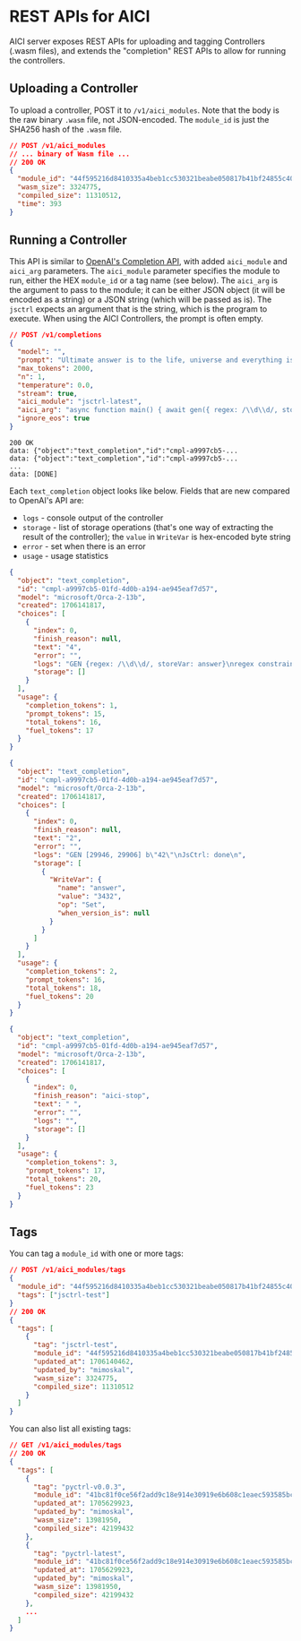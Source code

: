 # REST APIs for AICI

AICI server exposes REST APIs for uploading and tagging Controllers (.wasm files),
and extends the "completion" REST APIs to allow for running the controllers.

## Uploading a Controller

To upload a controller, POST it to `/v1/aici_modules`.
Note that the body is the raw binary `.wasm` file, not JSON-encoded.
The `module_id` is just the SHA256 hash of the `.wasm` file.

```json
// POST /v1/aici_modules
// ... binary of Wasm file ...
// 200 OK
{
  "module_id": "44f595216d8410335a4beb1cc530321beabe050817b41bf24855c4072c2dde2d",
  "wasm_size": 3324775,
  "compiled_size": 11310512,
  "time": 393
}
```

## Running a Controller

This API is similar to [OpenAI's Completion API](https://platform.openai.com/docs/api-reference/completions),
with added `aici_module` and `aici_arg` parameters.
The `aici_module` parameter specifies the module to run, either the HEX `module_id`
or a tag name (see below).
The `aici_arg` is the argument to pass to the module; it can be either JSON object (it will be encoded as a string)
or a JSON string (which will be passed as is).
The `jsctrl` expects an argument that is the string, which is the program to execute.
When using the AICI Controllers, the prompt is often empty.

```json
// POST /v1/completions
{
  "model": "",
  "prompt": "Ultimate answer is to the life, universe and everything is ",
  "max_tokens": 2000,
  "n": 1,
  "temperature": 0.0,
  "stream": true,
  "aici_module": "jsctrl-latest",
  "aici_arg": "async function main() { await gen({ regex: /\\d\\d/, storeVar: \"answer\" }) }\nstart(main)",
  "ignore_eos": true
}
```

```
200 OK
data: {"object":"text_completion","id":"cmpl-a9997cb5-...
data: {"object":"text_completion","id":"cmpl-a9997cb5-...
...
data: [DONE]
```

Each `text_completion` object looks like below.
Fields that are new compared to OpenAI's API are:

- `logs` - console output of the controller
- `storage` - list of storage operations (that's one way of extracting the result of the controller);
  the `value` in `WriteVar` is hex-encoded byte string
- `error` - set when there is an error
- `usage` - usage statistics

```json
{
  "object": "text_completion",
  "id": "cmpl-a9997cb5-01fd-4d0b-a194-ae945eaf7d57",
  "model": "microsoft/Orca-2-13b",
  "created": 1706141817,
  "choices": [
    {
      "index": 0,
      "finish_reason": null,
      "text": "4",
      "error": "",
      "logs": "GEN {regex: /\\d\\d/, storeVar: answer}\nregex constraint: \"\\\\d\\\\d\"\ndfa: 160 bytes\n",
      "storage": []
    }
  ],
  "usage": {
    "completion_tokens": 1,
    "prompt_tokens": 15,
    "total_tokens": 16,
    "fuel_tokens": 17
  }
}
```

```json
{
  "object": "text_completion",
  "id": "cmpl-a9997cb5-01fd-4d0b-a194-ae945eaf7d57",
  "model": "microsoft/Orca-2-13b",
  "created": 1706141817,
  "choices": [
    {
      "index": 0,
      "finish_reason": null,
      "text": "2",
      "error": "",
      "logs": "GEN [29946, 29906] b\"42\"\nJsCtrl: done\n",
      "storage": [
        {
          "WriteVar": {
            "name": "answer",
            "value": "3432",
            "op": "Set",
            "when_version_is": null
          }
        }
      ]
    }
  ],
  "usage": {
    "completion_tokens": 2,
    "prompt_tokens": 16,
    "total_tokens": 18,
    "fuel_tokens": 20
  }
}
```

```json
{
  "object": "text_completion",
  "id": "cmpl-a9997cb5-01fd-4d0b-a194-ae945eaf7d57",
  "model": "microsoft/Orca-2-13b",
  "created": 1706141817,
  "choices": [
    {
      "index": 0,
      "finish_reason": "aici-stop",
      "text": " ",
      "error": "",
      "logs": "",
      "storage": []
    }
  ],
  "usage": {
    "completion_tokens": 3,
    "prompt_tokens": 17,
    "total_tokens": 20,
    "fuel_tokens": 23
  }
}
```

## Tags

You can tag a `module_id` with one or more tags:

```json
// POST /v1/aici_modules/tags
{
  "module_id": "44f595216d8410335a4beb1cc530321beabe050817b41bf24855c4072c2dde2d",
  "tags": ["jsctrl-test"]
}
// 200 OK
{
  "tags": [
    {
      "tag": "jsctrl-test",
      "module_id": "44f595216d8410335a4beb1cc530321beabe050817b41bf24855c4072c2dde2d",
      "updated_at": 1706140462,
      "updated_by": "mimoskal",
      "wasm_size": 3324775,
      "compiled_size": 11310512
    }
  ]
}
```

You can also list all existing tags:

```json
// GET /v1/aici_modules/tags
// 200 OK
{
  "tags": [
    {
      "tag": "pyctrl-v0.0.3",
      "module_id": "41bc81f0ce56f2add9c18e914e30919e6b608c1eaec593585bcebd61cc1ba744",
      "updated_at": 1705629923,
      "updated_by": "mimoskal",
      "wasm_size": 13981950,
      "compiled_size": 42199432
    },
    {
      "tag": "pyctrl-latest",
      "module_id": "41bc81f0ce56f2add9c18e914e30919e6b608c1eaec593585bcebd61cc1ba744",
      "updated_at": 1705629923,
      "updated_by": "mimoskal",
      "wasm_size": 13981950,
      "compiled_size": 42199432
    },
    ...
  ]
}
```
